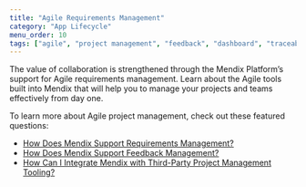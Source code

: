 ```yaml
---
title: "Agile Requirements Management"
category: "App Lifecycle"
menu_order: 10
tags: ["agile", "project management", "feedback", "dashboard", "traceability"]
---
```


The value of collaboration is strengthened through the Mendix Platform’s support for Agile requirements management. Learn about the Agile tools built into Mendix that will help you to manage your projects and teams effectively from day one. 

To learn more about Agile project management, check out these featured questions:

* [How Does Mendix Support Requirements Management?](agile-overview#requirements-management)
* [How Does Mendix Support Feedback Management?](agile-overview#feedback-management)
* [How Can I Integrate Mendix with Third-Party Project Management Tooling?](agile-overview#tooling)
